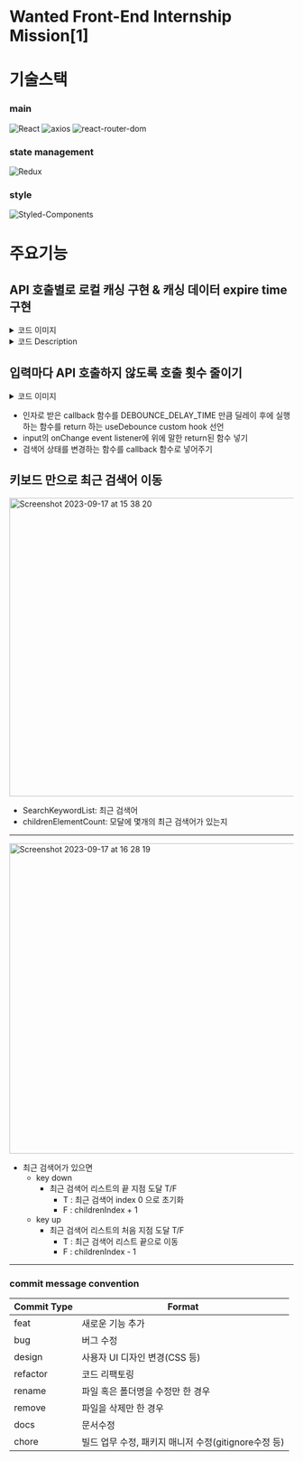 <h1>Wanted Front-End Internship Mission[1]</h1>

# 기술스택

### main

![React](https://img.shields.io/badge/React-61DAFB?style=for-the-badge&logo=react&logoColor=white)
![axios](https://img.shields.io/badge/axios-5A29E4?style=for-the-badge&logo=axios&logoColor=white)
![react-router-dom](https://img.shields.io/badge/react--router--dom-CA4245?style=for-the-badge&logo=react-router&logoColor=white)

### state management

![Redux](https://img.shields.io/badge/redux--toolkit-764ABC?style=for-the-badge&logo=redux&logoColor=white)

### style

![Styled-Components](https://img.shields.io/badge/styled--components%20CSS-DB7093?style=for-the-badge&logo=styledcomponents&logoColor=white)

# 주요기능

## API 호출별로 로컬 캐싱 구현 & 캐싱 데이터 expire time 구현

<details>
<summary>코드 이미지</summary>
<div markdown="1">

<img width="566" alt="Screenshot 2023-09-17 at 14 50 53" src="https://github.com/tjswo2292/wanted-internship-1/assets/55657931/b51eb354-08ab-4a04-8e15-aa360d1131a1">

</div>
</details>

<details>
<summary>코드 Description</summary>
<div markdown="1">

![Screenshot 2023-09-16 at 22 12 29](https://github.com/tjswo2292/wanted-internship-2/assets/55657931/497a93c6-6c11-4e26-bf0a-959f827e9626)

</div>
</details>

## 입력마다 API 호출하지 않도록 호출 횟수 줄이기

<details>
<summary>코드 이미지</summary>
<div markdown="1">

### useDebounce custom hook

<img width="501" alt="Screenshot 2023-09-17 at 15 00 59" src="https://github.com/tjswo2292/wanted-internship-2/assets/55657931/a476893f-8d31-45bb-822b-8b5a001c02e8">

### Input

<img width="385" alt="Screenshot 2023-09-17 at 15 05 39" src="https://github.com/tjswo2292/wanted-internship-2/assets/55657931/883eccba-6236-422d-8ac5-4af118d7c659">

</div>
</details>

- 인자로 받은 callback 함수를 DEBOUNCE_DELAY_TIME 만큼 딜레이 후에 실행하는 함수를 return 하는 useDebounce custom hook 선언
- input의 onChange event listener에 위에 말한 return된 함수 넣기
- 검색어 상태를 변경하는 함수를 callback 함수로 넣어주기

## 키보드 만으로 최근 검색어 이동

<img width="529" alt="Screenshot 2023-09-17 at 15 38 20" src="https://github.com/tjswo2292/wanted-internship-2/assets/55657931/cebc3256-fa05-4cc8-aef3-de3e72b652a6">

- SearchKeywordList: 최근 검색어
- childrenElementCount: 모달에 몇개의 최근 검색어가 있는지

---

<img width="550" alt="Screenshot 2023-09-17 at 16 28 19" src="https://github.com/tjswo2292/wanted-internship-2/assets/55657931/9d295009-fc73-41fc-8b6f-65753962d0d4">

- 최근 검색어가 있으면
  - key down
    - 최근 검색어 리스트의 끝 지점 도달 T/F
      - T : 최근 검색어 index 0 으로 초기화
      - F : childrenIndex + 1
  - key up
    - 최근 검색어 리스트의 처음 지점 도달 T/F
      - T : 최근 검색어 리스트 끝으로 이동
      - F : childrenIndex - 1

---

### commit message convention

| Commit Type | Format                                               |
| ----------- | ---------------------------------------------------- |
| feat        | 새로운 기능 추가                                     |
| bug         | 버그 수정                                            |
| design      | 사용자 UI 디자인 변경(CSS 등)                        |
| refactor    | 코드 리팩토링                                        |
| rename      | 파일 혹은 폴더명을 수정만 한 경우                    |
| remove      | 파일을 삭제만 한 경우                                |
| docs        | 문서수정                                             |
| chore       | 빌드 업무 수정, 패키지 매니저 수정(gitignore수정 등) |
